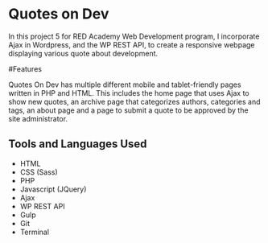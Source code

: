 # Quotes on Dev 

In this project 5 for RED Academy Web Development program, I incorporate Ajax in Wordpress, and the WP REST API, to create a responsive webpage displaying various quote about development.

#Features

Quotes On Dev has multiple different mobile and tablet-friendly pages written in PHP and HTML. This includes the home page that uses Ajax to show new quotes, an archive page that categorizes authors, categories and tags, an about page and a page to submit a quote to be approved by the site administrator.

## Tools and Languages Used
- HTML
- CSS (Sass)
- PHP
- Javascript (JQuery)
- Ajax
- WP REST API
- Gulp
- Git
- Terminal
